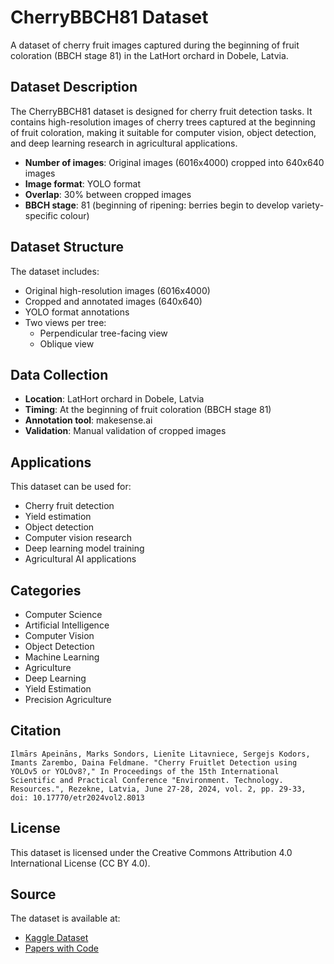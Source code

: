 # CherryBBCH81 Dataset

A dataset of cherry fruit images captured during the beginning of fruit coloration (BBCH stage 81) in the LatHort orchard in Dobele, Latvia.

## Dataset Description

The CherryBBCH81 dataset is designed for cherry fruit detection tasks. It contains high-resolution images of cherry trees captured at the beginning of fruit coloration, making it suitable for computer vision, object detection, and deep learning research in agricultural applications.

- **Number of images**: Original images (6016x4000) cropped into 640x640 images
- **Image format**: YOLO format
- **Overlap**: 30% between cropped images
- **BBCH stage**: 81 (beginning of ripening: berries begin to develop variety-specific colour)

## Dataset Structure

The dataset includes:
- Original high-resolution images (6016x4000)
- Cropped and annotated images (640x640)
- YOLO format annotations
- Two views per tree:
  - Perpendicular tree-facing view
  - Oblique view

## Data Collection

- **Location**: LatHort orchard in Dobele, Latvia
- **Timing**: At the beginning of fruit coloration (BBCH stage 81)
- **Annotation tool**: makesense.ai
- **Validation**: Manual validation of cropped images

## Applications

This dataset can be used for:
- Cherry fruit detection
- Yield estimation
- Object detection
- Computer vision research
- Deep learning model training
- Agricultural AI applications

## Categories

- Computer Science
- Artificial Intelligence
- Computer Vision
- Object Detection
- Machine Learning
- Agriculture
- Deep Learning
- Yield Estimation
- Precision Agriculture

## Citation

```
Ilmārs Apeināns, Marks Sondors, Lienīte Litavniece, Sergejs Kodors, Imants Zarembo, Daina Feldmane. "Cherry Fruitlet Detection using YOLOv5 or YOLOv8?," In Proceedings of the 15th International Scientific and Practical Conference "Environment. Technology. Resources.", Rezekne, Latvia, June 27-28, 2024, vol. 2, pp. 29-33, doi: 10.17770/etr2024vol2.8013
```

## License

This dataset is licensed under the Creative Commons Attribution 4.0 International License (CC BY 4.0).

## Source

The dataset is available at:
- [Kaggle Dataset](https://www.kaggle.com/datasets/projectlzp201910094/cfruitlets81-640)
- [Papers with Code](https://paperswithcode.com/dataset/cherrybbch81) 